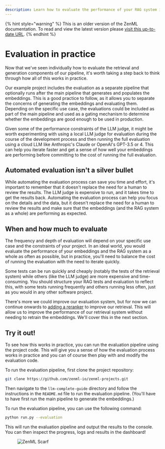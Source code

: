 ```yaml
---
description: Learn how to evaluate the performance of your RAG system in practice.
---
```


{% hint style="warning" %}
This is an older version of the ZenML documentation. To read and view the latest version please [visit this up-to-date URL](https://docs.zenml.io).
{% endhint %}


# Evaluation in practice

Now that we've seen individually how to evaluate the retrieval and generation components of our pipeline, it's worth taking a step back to think through how all of this works in practice.

Our example project includes the evaluation as a separate pipeline that optionally runs after the main pipeline that generates and populates the embeddings. This is a good practice to follow, as it allows you to separate the concerns of generating the embeddings and evaluating them. Depending on the specific use case, the evaluations could be included as part of the main pipeline and used as a gating mechanism to determine whether the embeddings are good enough to be used in production.

Given some of the performance constraints of the LLM judge, it might be worth experimenting with using a local LLM judge for evaluation during the course of the development process and then running the full evaluation using a cloud LLM like Anthropic's Claude or OpenAI's GPT-3.5 or 4. This can help you iterate faster and get a sense of how well your embeddings are performing before committing to the cost of running the full evaluation.

## Automated evaluation isn't a silver bullet

While automating the evaluation process can save you time and effort, it's important to remember that it doesn't replace the need for a human to review the results. The LLM judge is expensive to run, and it takes time to get the results back. Automating the evaluation process can help you focus on the details and the data, but it doesn't replace the need for a human to review the results and make sure that the embeddings (and the RAG system as a whole) are performing as expected.

## When and how much to evaluate

The frequency and depth of evaluation will depend on your specific use case and the constraints of your project. In an ideal world, you would evaluate the performance of your embeddings and the RAG system as a whole as often as possible, but in practice, you'll need to balance the cost of running the evaluation with the need to iterate quickly.

Some tests can be run quickly and cheaply (notably the tests of the retrieval system) while others (like the LLM judge) are more expensive and time-consuming. You should structure your RAG tests and evaluation to reflect this, with some tests running frequently and others running less often, just as you would in any other software project.

There's more we could improve our evaluation system, but for now we can continue onwards to [adding a reranker](../reranking/README.md) to improve our retrieval. This will allow us to improve the performance of our retrieval system without needing to retrain the embeddings. We'll cover this in the next section.

## Try it out!

To see how this works in practice, you can run the evaluation pipeline using the project code. This will give you a sense of how the evaluation process works in practice and you can of course then play with and modify the evaluation code.

To run the evaluation pipeline, first clone the project repository:

```bash
git clone https://github.com/zenml-io/zenml-projects.git
```

Then navigate to the `llm-complete-guide` directory and follow the instructions in the `README.md` file to run the evaluation pipeline. (You'll have to have first run the main pipeline to generate the embeddings.)

To run the evaluation pipeline, you can use the following command:

```bash
python run.py --evaluation
```

This will run the evaluation pipeline and output the results to the console. You can then inspect the progress, logs and results in the dashboard!

<figure><img src="https://static.scarf.sh/a.png?x-pxid=f0b4f458-0a54-4fcd-aa95-d5ee424815bc" alt="ZenML Scarf"><figcaption></figcaption></figure>
